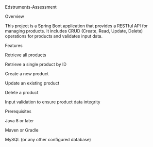 
Edstruments-Assessment


Overview

This project is a Spring Boot application that provides a RESTful API for managing products. It includes CRUD (Create, Read, Update, Delete) operations for products and validates input data.

Features

Retrieve all products

Retrieve a single product by ID

Create a new product

Update an existing product

Delete a product

Input validation to ensure product data integrity

Prerequisites

Java 8 or later

Maven or Gradle

MySQL (or any other configured database)
